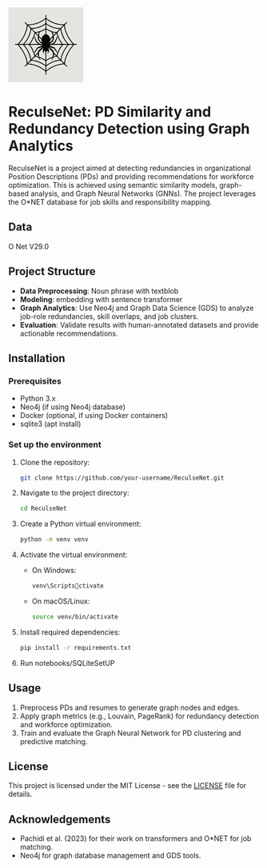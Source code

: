 <img src="logo/A_digital_vector_illustration_features_a_black_sil.png" alt="ReculseNet Logo" width="150"/>

# ReculseNet: PD Similarity and Redundancy Detection using Graph Analytics

ReculseNet is a project aimed at detecting redundancies in organizational Position Descriptions (PDs) and providing recommendations for workforce optimization. This is achieved using semantic similarity models, graph-based analysis, and Graph Neural Networks (GNNs). The project leverages the O*NET database for job skills and responsibility mapping.

## Data

O Net V29.0


## Project Structure

- **Data Preprocessing**: Noun phrase with textblob
- **Modeling**: embedding with sentence transformer
- **Graph Analytics**: Use Neo4j and Graph Data Science (GDS) to analyze job-role redundancies, skill overlaps, and job clusters.
- **Evaluation**: Validate results with human-annotated datasets and provide actionable recommendations.

## Installation

### Prerequisites

- Python 3.x
- Neo4j (if using Neo4j database)
- Docker (optional, if using Docker containers)
- sqlite3 (apt install)

### Set up the environment

1. Clone the repository:
    ```bash
    git clone https://github.com/your-username/ReculseNet.git
    ```

2. Navigate to the project directory:
    ```bash
    cd ReculseNet
    ```

3. Create a Python virtual environment:
    ```bash
    python -m venv venv
    ```

4. Activate the virtual environment:
    - On Windows:
        ```bash
        venv\Scriptsctivate
        ```
    - On macOS/Linux:
        ```bash
        source venv/bin/activate
        ```

5. Install required dependencies:
    ```bash
    pip install -r requirements.txt
    ```

6. Run notebooks/SQLiteSetUP

## Usage

1. Preprocess PDs and resumes to generate graph nodes and edges.
3. Apply graph metrics (e.g., Louvain, PageRank) for redundancy detection and workforce optimization.
4. Train and evaluate the Graph Neural Network for PD clustering and predictive matching.

## License

This project is licensed under the MIT License - see the [LICENSE](LICENSE) file for details.

## Acknowledgements

- Pachidi et al. (2023) for their work on transformers and O*NET for job matching.
- Neo4j for graph database management and GDS tools.
